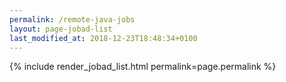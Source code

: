 ```yaml
---
permalink: /remote-java-jobs
layout: page-jobad-list
last_modified_at: 2018-12-23T18:48:34+0100
---
```

{% include render_jobad_list.html permalink=page.permalink %}
